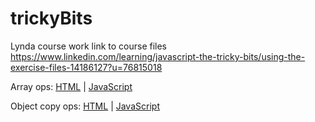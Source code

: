# trickyBits
Lynda course work
link to course files https://www.linkedin.com/learning/javascript-the-tricky-bits/using-the-exercise-files-14186127?u=76815018

Array ops: [HTML](/arrays/filterMapReduce.html) | [JavaScript](/arrays/filterMapReduce.js)

Object copy ops: [HTML](/this/index.html) | [JavaScript](/arrays/start.js)
